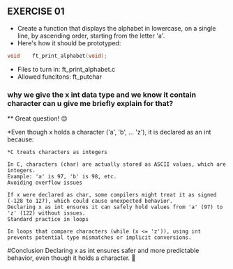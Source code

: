 ## EXERCISE 01
* Create a function that displays the alphabet in lowercase, on a single line, by ascending order, starting from the letter 'a'.
* Here's how it should be prototyped:
```C
void	ft_print_alphabet(void);
```
* Files to turn in: ft_print_alphabet.c
* Allowed funcitons: ft_putchar
### why we give the x int data type and we know it contain character can u give me briefly explain for that?

** Great question! 😊

*Even though x holds a character ('a', 'b', ... 'z'), it is declared as an int because:
```
*C treats characters as integers

In C, characters (char) are actually stored as ASCII values, which are integers.
Example: 'a' is 97, 'b' is 98, etc.
Avoiding overflow issues

If x were declared as char, some compilers might treat it as signed (-128 to 127), which could cause unexpected behavior.
Declaring x as int ensures it can safely hold values from 'a' (97) to 'z' (122) without issues.
Standard practice in loops

In loops that compare characters (while (x <= 'z')), using int prevents potential type mismatches or implicit conversions.
```
#Conclusion
Declaring x as int ensures safer and more predictable behavior, even though it holds a character. 🚀
